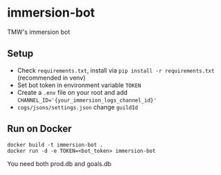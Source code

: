 # immersion-bot

TMW's immersion bot

## Setup

- Check `requirements.txt`, install via `pip install -r requirements.txt` (recommended in venv)
- Set bot token in environment variable `TOKEN`
- Create a `.env` file on your root and add `CHANNEL_ID='{your_immersion_logs_channel_id}'`
- `cogs/jsons/settings.json` change `guildId`


## Run on Docker
```
docker build -t immersion-bot .
docker run -d -e TOKEN=<bot_token> immersion-bot
```

You need both prod.db and goals.db
